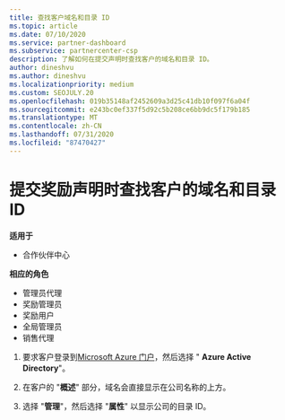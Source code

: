 ```yaml
---
title: 查找客户域名和目录 ID
ms.topic: article
ms.date: 07/10/2020
ms.service: partner-dashboard
ms.subservice: partnercenter-csp
description: 了解如何在提交声明时查找客户的域名和目录 ID。
author: dineshvu
ms.author: dineshvu
ms.localizationpriority: medium
ms.custom: SEOJULY.20
ms.openlocfilehash: 019b35148af2452609a3d25c41db10f097f6a04f
ms.sourcegitcommit: e243bc0ef337f5d92c5b208ce6bb9dc5f179b185
ms.translationtype: MT
ms.contentlocale: zh-CN
ms.lasthandoff: 07/31/2020
ms.locfileid: "87470427"
---
```

# <a name="find-your-customers-domain-name-and-directory-id-when-submitting-an-incentives-claim"></a>提交奖励声明时查找客户的域名和目录 ID

**适用于**

- 合作伙伴中心

**相应的角色**

- 管理员代理
- 奖励管理员
- 奖励用户
- 全局管理员
- 销售代理

1. 要求客户登录到[Microsoft Azure 门户](https://portal.azure.com/#home)，然后选择 " **Azure Active Directory**"。

2. 在客户的 "**概述**" 部分，域名会直接显示在公司名称的上方。  

3. 选择 "**管理**"，然后选择 "**属性**" 以显示公司的目录 ID。
